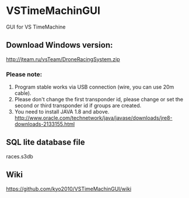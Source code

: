 # VSTimeMachinGUI
GUI for VS TimeMachine

## Download Windows version:
http://jteam.ru/vsTeam/DroneRacingSystem.zip

### Please note: 
1. Program stable works via USB connection (wire, you can use 20m cable).
2. Please don't change the first transponder id, please change or set the second or third transponder id if groups are created.
3. You need to install JAVA 1.8 and above.
http://www.oracle.com/technetwork/java/javase/downloads/jre8-downloads-2133155.html

## SQL lite database file
races.s3db

## Wiki
https://github.com/kyo2010/VSTimeMachinGUI/wiki
